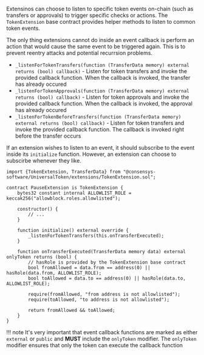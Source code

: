 Extensinos can choose to listen to specific token events on-chain (such as transfers or approvals) to trigger specific checks or actions. The `TokenExtension` base contract provides helper methods to listen to common token events.

The only thing extensions cannot do inside an event callback is perform an action that would cause the same event to be triggered again. This is to prevent reentry attacks and potential recurrsion problems.

* `_listenForTokenTransfers(function (TransferData memory) external returns (bool) callback)` - Listen for token transfers and invoke the provided callback function. When the callback is invoked, the transfer has already occured
* `_listenForTokenApprovals(function (TransferData memory) external returns (bool) callback)` - Listen for token approvals and invoke the provided callback function. When the callback is invoked, the approval has already occured
* `_listenForTokenBeforeTransfers(function (TransferData memory) external returns (bool) callback)` - Listen for token transfers and invoke the provided callback function. The callback is invoked right before the transfer occurs

If an extension wishes to listen to an event, it should subscribe to the event inside its `initialize` function. However, an extension can choose to subscirbe whenever they like.

    import {TokenExtension, TransferData} from "@consensys-software/UniversalToken/extensions/TokenExtension.sol";

    contract PauseExtension is TokenExtension {
        bytes32 constant internal ALLOWLIST_ROLE = keccak256("allowblock.roles.allowlisted");
        
        constructor() {
            // ...
        }

        function initialize() external override {
            _listenForTokenTransfers(this.onTransferExecuted);
        }
        
        function onTransferExecuted(TransferData memory data) external onlyToken returns (bool) {
            // hasRole is provided by the TokenExtension base contract
            bool fromAllowed = data.from == address(0) || hasRole(data.from, ALLOWLIST_ROLE);
            bool toAllowed = data.to == address(0) || hasRole(data.to, ALLOWLIST_ROLE);
            
            require(fromAllowed, "from address is not allowlisted");
            require(toAllowed, "to address is not allowlisted");

            return fromAllowed && toAllowed;
        }
    }

!!! note
    It's very important that event callback functions are marked as either `external` or `public` and **MUST** include the `onlyToken` modifier. The `onlyToken` modifier ensures that only the token can execute the callback function